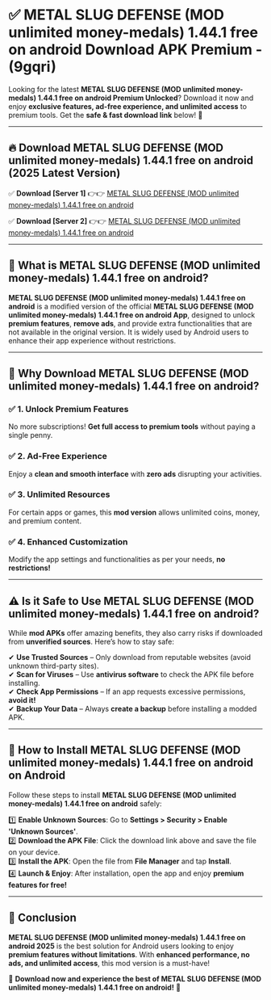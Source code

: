 
# ✅ METAL SLUG DEFENSE (MOD unlimited money-medals) 1.44.1 free on android Download APK Premium -  (9gqri) 

Looking for the latest **METAL SLUG DEFENSE (MOD unlimited money-medals) 1.44.1 free on android Premium Unlocked**? Download it now and enjoy **exclusive features, ad-free experience, and unlimited access** to premium tools. Get the **safe & fast download link** below! 🚀

---

## 🔥 Download METAL SLUG DEFENSE (MOD unlimited money-medals) 1.44.1 free on android (2025 Latest Version)

✅ **Download [Server 1]** 👉👉 [METAL SLUG DEFENSE (MOD unlimited money-medals) 1.44.1 free on android ](https://apkcomod.com?title=METAL_SLUG_DEFENSE_(MOD_unlimited_money-medals)_1.44.1_free_on_android)  

✅ **Download [Server 2]** 👉👉 [METAL SLUG DEFENSE (MOD unlimited money-medals) 1.44.1 free on android ](https://apkcomod.com?title=METAL_SLUG_DEFENSE_(MOD_unlimited_money-medals)_1.44.1_free_on_android)  


---

## 📌 What is METAL SLUG DEFENSE (MOD unlimited money-medals) 1.44.1 free on android?

**METAL SLUG DEFENSE (MOD unlimited money-medals) 1.44.1 free on android** is a modified version of the official **METAL SLUG DEFENSE (MOD unlimited money-medals) 1.44.1 free on android App**, designed to unlock **premium features**, **remove ads**, and provide extra functionalities that are not available in the original version. It is widely used by Android users to enhance their app experience without restrictions.

---

## 🌟 Why Download METAL SLUG DEFENSE (MOD unlimited money-medals) 1.44.1 free on android?

### ✅ 1. Unlock Premium Features
No more subscriptions! **Get full access to premium tools** without paying a single penny.

### ✅ 2. Ad-Free Experience
Enjoy a **clean and smooth interface** with **zero ads** disrupting your activities.

### ✅ 3. Unlimited Resources
For certain apps or games, this **mod version** allows unlimited coins, money, and premium content.

### ✅ 4. Enhanced Customization
Modify the app settings and functionalities as per your needs, **no restrictions!**

---

## ⚠️ Is it Safe to Use METAL SLUG DEFENSE (MOD unlimited money-medals) 1.44.1 free on android?

While **mod APKs** offer amazing benefits, they also carry risks if downloaded from **unverified sources**. Here’s how to stay safe:

✔ **Use Trusted Sources** – Only download from reputable websites (avoid unknown third-party sites).  
✔ **Scan for Viruses** – Use **antivirus software** to check the APK file before installing.  
✔ **Check App Permissions** – If an app requests excessive permissions, **avoid it!**  
✔ **Backup Your Data** – Always **create a backup** before installing a modded APK.

---

## 📲 How to Install METAL SLUG DEFENSE (MOD unlimited money-medals) 1.44.1 free on android on Android

Follow these steps to install **METAL SLUG DEFENSE (MOD unlimited money-medals) 1.44.1 free on android** safely:

1️⃣ **Enable Unknown Sources**: Go to **Settings > Security > Enable 'Unknown Sources'**.  
2️⃣ **Download the APK File**: Click the download link above and save the file on your device.  
3️⃣ **Install the APK**: Open the file from **File Manager** and tap **Install**.  
4️⃣ **Launch & Enjoy**: After installation, open the app and enjoy **premium features for free!**

---

## 🚀 Conclusion

**METAL SLUG DEFENSE (MOD unlimited money-medals) 1.44.1 free on android 2025** is the best solution for Android users looking to enjoy **premium features without limitations**. With **enhanced performance, no ads, and unlimited access**, this mod version is a must-have!

🔻 **Download now and experience the best of METAL SLUG DEFENSE (MOD unlimited money-medals) 1.44.1 free on android!** 🔻

